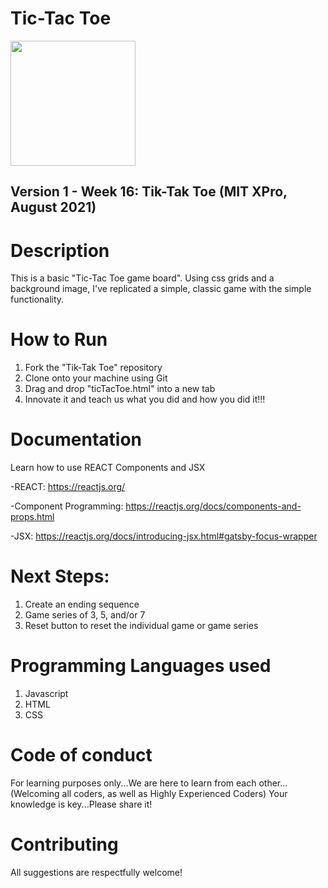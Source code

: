 # Tic-Tac Toe

<img src="https://github.com/jamallangoy/Tic-Tac-Toe/blob/master/ticTacToe%20(snippet).PNG?raw=true" width="200px" height="200px" />

## Version 1 - Week 16: Tik-Tak Toe (MIT XPro, August 2021)

# Description

This is a basic "Tic-Tac Toe game board".  Using css grids and a background image, I've replicated a simple, classic game with the simple functionality. 

# How to Run

1) Fork the "Tik-Tak Toe" repository
2) Clone onto your machine using Git
3) Drag and drop "ticTacToe.html" into a new tab
4) Innovate it and teach us what you did and how you did it!!!


# Documentation

Learn how to use REACT Components and JSX

-REACT: https://reactjs.org/

-Component Programming: https://reactjs.org/docs/components-and-props.html

-JSX: https://reactjs.org/docs/introducing-jsx.html#gatsby-focus-wrapper

# Next Steps:
1) Create an ending sequence
2) Game series of 3, 5, and/or 7
3) Reset button to reset the individual game or game series

# Programming Languages used
1) Javascript
2) HTML
3) CSS

# Code of conduct
For learning purposes only...We are here to learn from each other...(Welcoming all coders, as well as Highly Experienced Coders) Your knowledge is key...Please share it!

# Contributing
All suggestions are respectfully welcome! 
